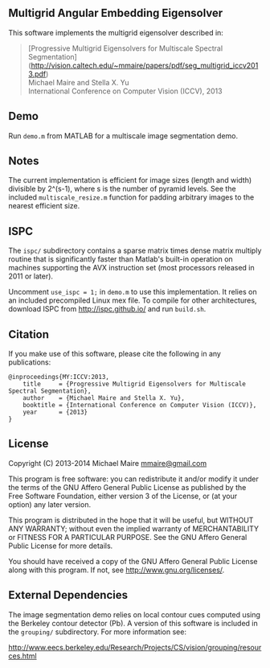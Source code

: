 Multigrid Angular Embedding Eigensolver
---------------------------------------

This software implements the multigrid eigensolver described in:

> [Progressive Multigrid Eigensolvers for Multiscale Spectral Segmentation]
> (http://vision.caltech.edu/~mmaire/papers/pdf/seg_multigrid_iccv2013.pdf)  
> Michael Maire and Stella X. Yu  
> International Conference on Computer Vision (ICCV), 2013  

Demo
----

Run `demo.m` from MATLAB for a multiscale image segmentation demo.

Notes
-----

The current implementation is efficient for image sizes (length and width)
divisible by 2^(s-1), where s is the number of pyramid levels.  See the
included `multiscale_resize.m` function for padding arbitrary images to the
nearest efficient size.

ISPC
----

The `ispc/` subdirectory contains a sparse matrix times dense matrix multiply
routine that is significantly faster than Matlab's built-in operation on
machines supporting the AVX instruction set (most processors released in
2011 or later).

Uncomment `use_ispc = 1;` in `demo.m` to use this implementation.  It relies
on an included precompiled Linux mex file.  To compile for other architectures,
download ISPC from <http://ispc.github.io/> and run `build.sh`.

Citation
--------

If you make use of this software, please cite the following in any publications:

    @inproceedings{MY:ICCV:2013,
        title     = {Progressive Multigrid Eigensolvers for Multiscale Spectral Segmentation},
        author    = {Michael Maire and Stella X. Yu},
        booktitle = {International Conference on Computer Vision (ICCV)},
        year      = {2013}
    }

License
-------

Copyright (C) 2013-2014 Michael Maire <mmaire@gmail.com>

This program is free software: you can redistribute it and/or modify
it under the terms of the GNU Affero General Public License as published by
the Free Software Foundation, either version 3 of the License, or
(at your option) any later version.

This program is distributed in the hope that it will be useful,
but WITHOUT ANY WARRANTY; without even the implied warranty of
MERCHANTABILITY or FITNESS FOR A PARTICULAR PURPOSE.  See the
GNU Affero General Public License for more details.

You should have received a copy of the GNU Affero General Public License
along with this program.  If not, see <http://www.gnu.org/licenses/>.

External Dependencies
---------------------

The image segmentation demo relies on local contour cues computed using the
Berkeley contour detector (Pb).  A version of this software is included in the
`grouping/` subdirectory.  For more information see:

http://www.eecs.berkeley.edu/Research/Projects/CS/vision/grouping/resources.html
